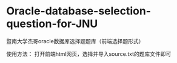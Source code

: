 # Oracle-database-selection-question-for-JNU
暨南大学杰哥oracle数据库选择题题库（前端选择题形式）


使用方法：
打开前端html网页，选择并导入source.txt的题库文件即可

